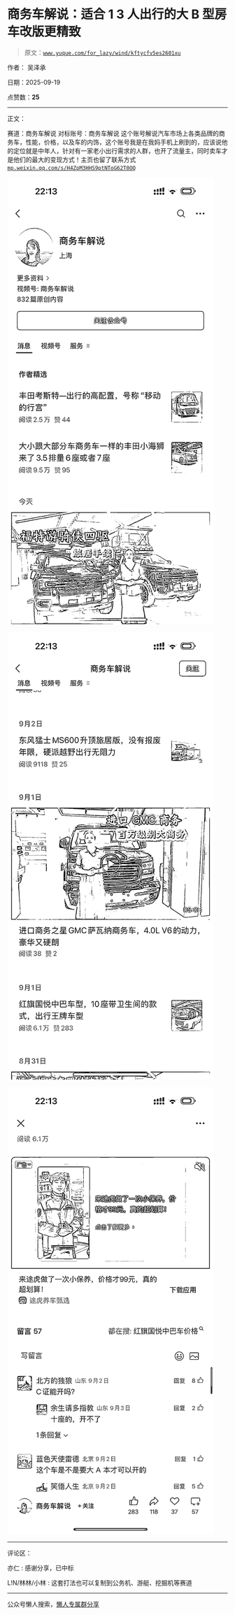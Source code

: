 # 商务车解说：适合 1 3 人出行的大 B 型房车改版更精致

> 原文：[`www.yuque.com/for_lazy/wind/kftycfv5es2601xu`](https://www.yuque.com/for_lazy/wind/kftycfv5es2601xu)

作者： 吴泽承

日期：2025-09-19

点赞数：**25**

* * *

正文：

赛道：商务车解说 对标账号：商务车解说
这个账号解说汽车市场上各类品牌的商务车，性能，价格，以及车的内饰，这个账号我是在我妈手机上刷到的，应该说他的定位就是中年人，针对有一家老小出行需求的人群，也开了流量主，同时卖车才是他们的最大的变现方式！主页也留了联系方式 [`mp.weixin.qq.com/s/H4ZpM3HHS9ptNToG62T0OQ`](https://mp.weixin.qq.com/s/H4ZpM3HHS9ptNToG62T0OQ)

![](img/315f10a2b65c9ed94509282898a1c3ea.png "None")

![](img/5dda8b3ab690012e968d898411e6f0f5.png "None")

![](img/6539a410113e415935d329c432f0805f.png "None")

* * *

评论区：

亦仁 : 感谢分享，已中标

L!N/林林/小林 : 这套打法也可以复制到公务机、游艇、挖掘机等赛道

* * *

公众号懒人搜索，[懒人专属群分享](https://lazybook.fun/#/blog/group)